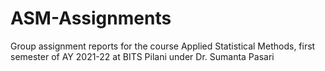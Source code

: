 # ASM-Assignments 

Group assignment reports for the course Applied Statistical Methods, first semester of AY 2021-22 at BITS Pilani under Dr. Sumanta Pasari 

